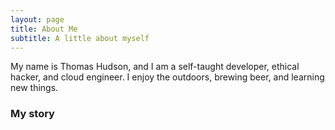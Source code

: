 ```yaml
---
layout: page
title: About Me
subtitle: A little about myself
---
```


My name is Thomas Hudson, and I am a self-taught developer, ethical hacker, and cloud engineer. I enjoy the outdoors, brewing beer, and learning new things.


### My story

